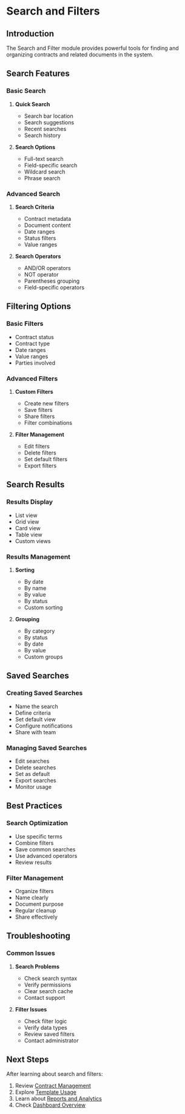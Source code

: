 # Search and Filters

## Introduction

The Search and Filter module provides powerful tools for finding and organizing contracts and related documents in the system.

## Search Features

### Basic Search
1. **Quick Search**
   - Search bar location
   - Search suggestions
   - Recent searches
   - Search history

2. **Search Options**
   - Full-text search
   - Field-specific search
   - Wildcard search
   - Phrase search

### Advanced Search
1. **Search Criteria**
   - Contract metadata
   - Document content
   - Date ranges
   - Status filters
   - Value ranges

2. **Search Operators**
   - AND/OR operators
   - NOT operator
   - Parentheses grouping
   - Field-specific operators

## Filtering Options

### Basic Filters
- Contract status
- Contract type
- Date ranges
- Value ranges
- Parties involved

### Advanced Filters
1. **Custom Filters**
   - Create new filters
   - Save filters
   - Share filters
   - Filter combinations

2. **Filter Management**
   - Edit filters
   - Delete filters
   - Set default filters
   - Export filters

## Search Results

### Results Display
- List view
- Grid view
- Card view
- Table view
- Custom views

### Results Management
1. **Sorting**
   - By date
   - By name
   - By value
   - By status
   - Custom sorting

2. **Grouping**
   - By category
   - By status
   - By date
   - By value
   - Custom groups

## Saved Searches

### Creating Saved Searches
- Name the search
- Define criteria
- Set default view
- Configure notifications
- Share with team

### Managing Saved Searches
- Edit searches
- Delete searches
- Set as default
- Export searches
- Monitor usage

## Best Practices

### Search Optimization
- Use specific terms
- Combine filters
- Save common searches
- Use advanced operators
- Review results

### Filter Management
- Organize filters
- Name clearly
- Document purpose
- Regular cleanup
- Share effectively

## Troubleshooting

### Common Issues
1. **Search Problems**
   - Check search syntax
   - Verify permissions
   - Clear search cache
   - Contact support

2. **Filter Issues**
   - Check filter logic
   - Verify data types
   - Review saved filters
   - Contact administrator

## Next Steps

After learning about search and filters:
1. Review [Contract Management](contracts.md)
2. Explore [Template Usage](templates.md)
3. Learn about [Reports and Analytics](reports.md)
4. Check [Dashboard Overview](dashboard.md) 